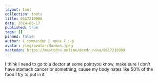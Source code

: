 ```yaml
---
layout: toot
collection: toots
title: 0617210900
date: 2024-06-17
published: true
tags: []
pinned: false
author: ⸸ commander ░ nova ⸸ :~$
avatar: /img/avatar/daemon.jpeg
mastodon: https://mastodon.online/@cmdr_nova/0617210900
---
```


I think I need to go to a doctor at some pointyou know, make sure I don't have stomach cancer or something, cause my body hates like 50% of the food I try to put in it
